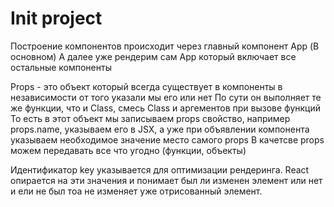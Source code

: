 # Init project

Построение компонентов происходит через главный компонент App (В основном)
А далее уже рендерим сам App который включает все остальные компоненты

Props - это объект который всегда существует в компоненты в независимости от того указали мы его или нет
По сути он выполняет те же функции, что и Class, смесь Class и аргементов при вызове функций 
То есть в этот объект мы записываем props свойство, например props.name, указываем его в JSX, а уже при объявлении компонента указываем необходимое значение место самого props
В качетсве props можем передавать все что угодно (функции, объекты)

Идентификатор key указывается для оптимизации рендеринга. 
React опирается на эти значения и понимает был ли изменен элемент или нет и ели не был тоа не изменяет уже отрисованный элемент.